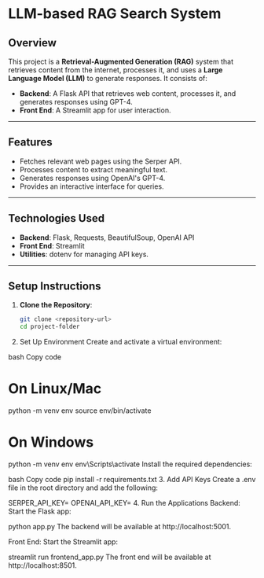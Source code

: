 # **LLM-based RAG Search System**

## **Overview**

This project is a **Retrieval-Augmented Generation (RAG)** system that retrieves content from the internet, processes it, and uses a **Large Language Model (LLM)** to generate responses. It consists of:

- **Backend**: A Flask API that retrieves web content, processes it, and generates responses using GPT-4.
- **Front End**: A Streamlit app for user interaction.

---

## **Features**

- Fetches relevant web pages using the Serper API.
- Processes content to extract meaningful text.
- Generates responses using OpenAI's GPT-4.
- Provides an interactive interface for queries.

---

## **Technologies Used**

- **Backend**: Flask, Requests, BeautifulSoup, OpenAI API
- **Front End**: Streamlit
- **Utilities**: dotenv for managing API keys.

---

## **Setup Instructions**

1. **Clone the Repository**:
   ```bash
   git clone <repository-url>
   cd project-folder
2. Set Up Environment
Create and activate a virtual environment:

bash
Copy code
# On Linux/Mac
python -m venv env
source env/bin/activate

# On Windows
python -m venv env
env\Scripts\activate
Install the required dependencies:

bash
Copy code
pip install -r requirements.txt
3. Add API Keys
Create a .env file in the root directory and add the following:

SERPER_API_KEY=<your-serper-api-key>
OPENAI_API_KEY=<your-openai-api-key>
4. Run the Applications
Backend: Start the Flask app:


python app.py
The backend will be available at http://localhost:5001.

Front End: Start the Streamlit app:

streamlit run frontend_app.py
The front end will be available at http://localhost:8501.
